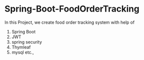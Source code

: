 # Spring-Boot-FoodOrderTracking


In this Project, we create food order tracking system with help of 

1. Spring Boot
2. JWT
3. spring security
4. Thymleaf
5. mysql etc.,
